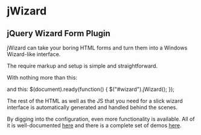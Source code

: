 jWizard
=======

jQuery Wizard Form Plugin
-------------------------

jWizard can take your boring HTML forms and turn them into a Windows Wizard-like interface.

The require markup and setup is simple and straightforward.

With nothing more than this:
	<div id="wizard">
		<div title="Step 1"></div>
		<div title="Step 2"></div>
		<div title="Step 3"></div>
		<div title="Final Step"></div>
	</div>

and this:
	$(document).ready(function() {
		$("#wizard").jWizard();
	});

The rest of the HTML as well as the JS that you need for a slick wizard interface is automatically generated and handled behind the scenes.

By digging into the configuration, even more functionality is available. All of it is well-documented [here](http://wiki.github.com/desdev/jWizard/) and there is a complete set of demos [here](http://dominic.selfip.info/jWizard).